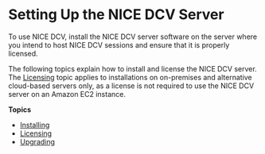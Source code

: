 # Setting Up the NICE DCV Server<a name="setting-up"></a>

To use NICE DCV, install the NICE DCV server software on the server where you intend to host NICE DCV sessions and ensure that it is properly licensed\.

The following topics explain how to install and license the NICE DCV server\. The [Licensing](setting-up-license.md) topic applies to installations on on\-premises and alternative cloud\-based servers only, as a license is not required to use the NICE DCV server on an Amazon EC2 instance\.

**Topics**
+ [Installing](setting-up-installing.md)
+ [Licensing](setting-up-license.md)
+ [Upgrading](setting-up-upgrading.md)